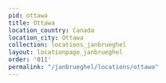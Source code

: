 ```yaml
---
pid: ottawa
title: Ottawa
location_country: Canada
location_city: Ottawa
collection: locations_janbrueghel
layout: locationpage_janbrueghel
order: '011'
permalink: "/janbrueghel/locations/ottawa"
---
```

